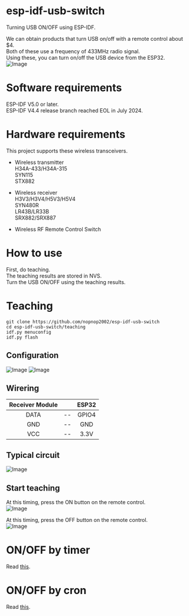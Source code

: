 # esp-idf-usb-switch
Turning USB ON/OFF using ESP-IDF.   

We can obtain products that turn USB on/off with a remote control about $4.   
Both of these use a frequency of 433MHz radio signal.   
Using these, you can turn on/off the USB device from the ESP32.   
![Image](https://github.com/user-attachments/assets/88d1a4d8-c98b-44c4-b589-0b053ff2534b)


# Software requirements
ESP-IDF V5.0 or later.   
ESP-IDF V4.4 release branch reached EOL in July 2024.   

# Hardware requirements
This project supports these wireless transceivers.   

- Wireless transmitter   
H34A-433/H34A-315   
SYN115   
STX882   

- Wireless receiver   
H3V3/H3V4/H5V3/H5V4   
SYN480R   
LR43B/LR33B   
SRX882/SRX887   

- Wireless RF Remote Control Switch   

# How to use
First, do teaching.   
The teaching results are stored in NVS.   
Turn the USB ON/OFF using the teaching results.   

# Teaching
```
git clone https://github.com/nopnop2002/esp-idf-usb-switch
cd esp-idf-usb-switch/teaching
idf.py menuconfig
idf.py flash
```

## Configuration
![Image](https://github.com/user-attachments/assets/cb6fb520-e9eb-47b0-9246-33516a4a5e9d)
![Image](https://github.com/user-attachments/assets/65c98e54-c370-470d-a14b-f5fcb31ed772)


## Wirering
|Receiver Module||ESP32|
|:-:|:-:|:-:|
|DATA|--|GPIO4|
|GND|--|GND|
|VCC|--|3.3V|

## Typical circuit
![Image](https://github.com/user-attachments/assets/f185c4a0-90ab-4232-b97a-7e03921ae8a1)

## Start teaching
At this timing, press the ON button on the remote control.   
![Image](https://github.com/user-attachments/assets/942728d0-ae7e-48ac-b827-6270c3a87930)   

At this timing, press the OFF button on the remote control.   
![Image](https://github.com/user-attachments/assets/61a7b880-2af8-4051-8ef7-5b0ec154ca35)


# ON/OFF by timer
Read [this](https://github.com/nopnop2002/esp-idf-usb-switch/tree/main/timer).   

# ON/OFF by cron
Read [this](https://github.com/nopnop2002/esp-idf-usb-switch/tree/main/cron).   

